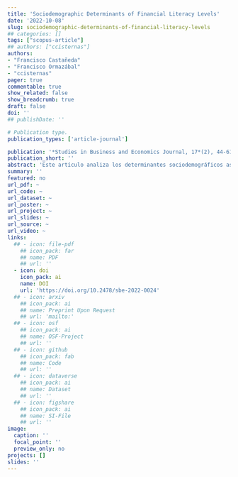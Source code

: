 ```yaml
---
title: 'Sociodemographic Determinants of Financial Literacy Levels'
date: '2022-10-08'
slug: sociodemographic-determinants-of-financial-literacy-levels
## categories: []
tags: ["scopus-article"]
## authors: ["ccisternas"]
authors:
- "Francisco Castañeda"
- "Francisco Ormazábal"
- "ccisternas"
pager: true
commentable: true
show_related: false
show_breadcrumb: true
draft: false
doi: ''
## publishDate: ''

# Publication type.
publication_types: ['article-journal']

publication: '*Studies in Business and Economics Journal, 17*(2), 44-61'
publication_short: ''
abstract: 'Este artículo analiza los determinantes sociodemográficos asociados a los niveles de alfabetización financiera de la población chilena a partir de tres dimensiones: (1) conocimiento; (2) comportamiento; y (3) actitud. El estudio se basa en los datos de la primera y, hasta ahora, única encuesta nacional que ha medido la competencia financiera, realizada en 2016 por la Organización para la Cooperación y el Desarrollo Económico (OCDE), financiada por la Comisión para el Mercado Financiero (CMF) y la Corporación Andina de Fomento (CAF). Analiza el impacto que tienen factores sociodemográficos como el sexo, la edad, la educación y la situación laboral en el nivel de alfabetización financiera de la población encuestada (*N* = 1.224). Para cada dimensión, se ajustaron modelos de regresión logística coherentes con el índice global de cultura financiera. Este método pretendía calcular, en función de estas variables, la probabilidad de que un individuo posea conocimientos, comportamientos y actitudes financieras adecuados. Los resultados indican que una persona de entre 30 y 60 años, con un nivel educativo alto, que percibe unos ingresos elevados, tendrá una mayor probabilidad de poseer un nivel adecuado de cultura financiera.'
summary: ''
featured: no
url_pdf: ~
url_code: ~
url_dataset: ~
url_poster: ~
url_project: ~
url_slides: ~
url_source: ~
url_video: ~
links:
  ## - icon: file-pdf
    ## icon_pack: far
    ## name: PDF
    ## url: ''
  - icon: doi
    icon_pack: ai
    name: DOI
    url: 'https://doi.org/10.2478/sbe-2022-0024'
  ## - icon: arxiv
    ## icon_pack: ai
    ## name: Preprint Upon Request
    ## url: 'mailto:'
  ## - icon: osf
    ## icon_pack: ai
    ## name: OSF-Project
    ## url: ''
  ## - icon: github
    ## icon_pack: fab
    ## name: Code
    ## url: ''
  ## - icon: dataverse
    ## icon_pack: ai
    ## name: Dataset
    ## url: ''
  ## - icon: figshare
    ## icon_pack: ai
    ## name: SI-File
    ## url: ''
image:
  caption: ''
  focal_point: ''
  preview_only: no
projects: []
slides: ''
---
```

